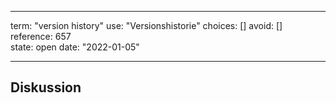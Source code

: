 
---
term:      "version history"
use:       "Versionshistorie"
choices:   []
avoid:     []
reference: 657        
state:     open
date:      "2022-01-05"

---

## Diskussion

